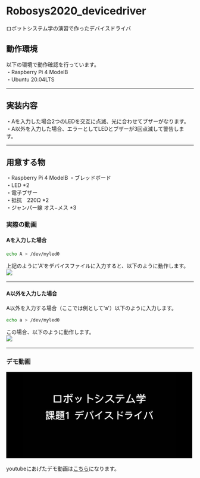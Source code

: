 # Robosys2020_devicedriver

ロボットシステム学の演習で作ったデバイスドライバ  
  
## 動作環境  
  
以下の環境で動作確認を行っています。  
・Raspberry Pi 4 ModelB  
  ・Ubuntu 20.04LTS  
  
---  

## 実装内容  
  
・Aを入力した場合2つのLEDを交互に点滅、光に合わせてブザーがなります。  
・A以外を入力した場合、エラーとしてLEDとブザーが3回点滅して警告します。  
  
---
  
## 用意する物
  
・Raspberry Pi 4 ModelB
・ブレッドボード  
・LED *2  
・電子ブザー  
・抵抗　220Ω *2  
・ジャンパー線 オス−メス *3  

  
### 実際の動画  
#### Aを入力した場合  
  
```sh
echo A > /dev/myled0  
```

上記のように'A'をデバイスファイルに入力すると、以下のように動作します。
<img src=https://github.com/Dansato1203/Robosys2020_devicedriver/blob/master/demo1.gif width=500px />
  
---

#### A以外を入力した場合

A以外を入力する場合（ここでは例として'a'）以下のように入力します。
```sh
echo a > /dev/myled0
```
  
この場合、以下のように動作します。  
<img src= https://github.com/Dansato1203/Robosys2020_devicedriver/blob/master/demo2.gif width=500px />  
  
---
  
### デモ動画  
  
<img src= https://github.com/Dansato1203/Robosys2020_devicedriver/blob/master/IMG_3674.PNG width=500px />
  
youtubeにあげたデモ動画は[こちら](https://www.youtube.com/watch?v=sgbnUssXj0Q)になります。

